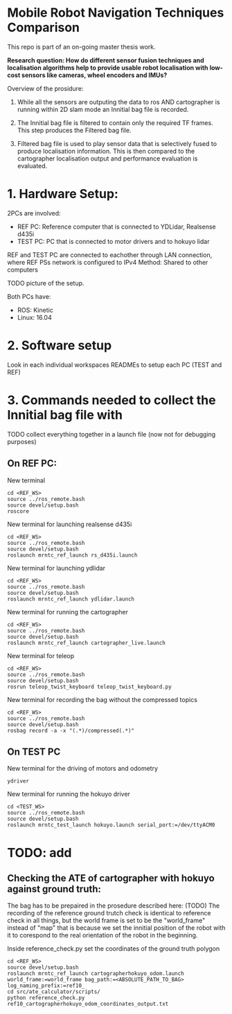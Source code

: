 # Mobile Robot Navigation Techniques Comparison 

This repo is part of an on-going master thesis work. 

**Research question: How do different sensor fusion techniques and localisation algorithms help to provide usable robot localisation with low-cost sensors like cameras, wheel encoders and IMUs?**

Overview of the prosidure:

1. While all the sensors are outputing the data to ros AND cartographer is running within 2D slam mode an Innitial bag file is recorded.

2. The Innitial bag file is filtered to contain only the required TF frames. This step produces the Filtered bag file.

3. Filtered bag file is used to play sensor data that is selectively fused to produce localisation information. This is then compared to the cartographer localisation output and performance evaluation is evaluated.

# 1. Hardware Setup:
2PCs are involved:
 - REF PC: Reference computer that is connected to YDLidar, Realsense d435i
 - TEST PC: PC that is connected to motor drivers and to hokuyo lidar

REF and TEST PC are connected to eachother through LAN connection, where REF PSs network is configured to IPv4 Method: Shared to other computers

TODO picture of the setup.

Both PCs have:
 - ROS: Kinetic
 - Linux: 16.04

# 2. Software setup

Look in each individual workspaces READMEs to setup each PC (TEST and REF)

# 3. Commands needed to collect the Innitial bag file with

TODO collect everything together in a launch file (now not for debugging purposes)

## On REF PC:
New terminal

    cd <REF_WS>
    source ../ros_remote.bash
    source devel/setup.bash
    roscore
    
New terminal for launching realsense d435i

    cd <REF_WS>
    source ../ros_remote.bash
    source devel/setup.bash
    roslaunch mrntc_ref_launch rs_d435i.launch

New terminal for launching ydlidar

    cd <REF_WS>
    source ../ros_remote.bash
    source devel/setup.bash
    roslaunch mrntc_ref_launch ydlidar.launch

New terminal for running the cartographer 

    cd <REF_WS>
    source ../ros_remote.bash
    source devel/setup.bash
    roslaunch mrntc_ref_launch cartographer_live.launch

New terminal for teleop

    cd <REF_WS>
    source ../ros_remote.bash
    source devel/setup.bash
    rosrun teleop_twist_keyboard teleop_twist_keyboard.py

New terminal for recording the bag without the compressed topics

    cd <REF_WS>
    source ../ros_remote.bash
    source devel/setup.bash
    rosbag record -a -x "(.*)/compressed(.*)"

## On TEST PC
New terminal for the driving of motors and odometry

    ydriver

New terminal for running the hokuyo driver

    cd <TEST_WS>
    source ../ros_remote.bash
    source devel/setup.bash
    roslaunch mrntc_test_launch hokuyo.launch serial_port:=/dev/ttyACM0


# TODO: add
## Checking the ATE of cartographer with hokuyo against ground truth:

The bag has to be prepaired in the prosedure described here: (TODO)
The recording of the reference ground trutch check is identical to reference check in all things, but the world frame is set to be the "world_frame" instead of "map" that is because we set the innitial position of the robot with it to corespond to the real orientation of the robot in the beginning.

Inside reference_check.py set the coordinates of the ground truth polygon

    cd <REF_WS>
    source devel/setup.bash
    roslaunch mrntc_ref_launch cartographerhokuyo_odom.launch world_frame:=world_frame bag_path:=<ABSOLUTE_PATH_TO_BAG> log_naming_prefix:=ref10_
    cd src/ate_calculator/scripts/
    python reference_check.py ref10_cartographerhokuyo_odom_coordinates_output.txt
